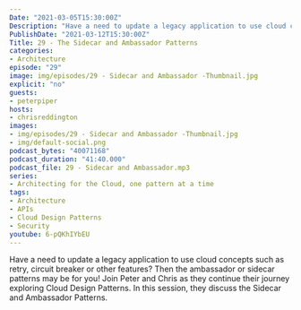```yaml
---
Date: "2021-03-05T15:30:00Z"
Description: "Have a need to update a legacy application to use cloud concepts such as retry, circuit breaker or other features? Then the ambassador or sidecar patterns may be for you! Join Peter and Chris as they continue their journey exploring Cloud Design Patterns. In this session, they discuss the Sidecar and Ambassador Patterns."
PublishDate: "2021-03-12T15:30:00Z"
Title: 29 - The Sidecar and Ambassador Patterns
categories:
- Architecture
episode: "29"
image: img/episodes/29 - Sidecar and Ambassador -Thumbnail.jpg
explicit: "no"
guests:
- peterpiper
hosts:
- chrisreddington
images:
- img/episodes/29 - Sidecar and Ambassador -Thumbnail.jpg
- img/default-social.png
podcast_bytes: "40071168"
podcast_duration: "41:40.000"
podcast_file: 29 - Sidecar and Ambassador.mp3
series:
- Architecting for the Cloud, one pattern at a time
tags:
- Architecture
- APIs
- Cloud Design Patterns
- Security
youtube: 6-pQKhIYbEU
---
```

Have a need to update a legacy application to use cloud concepts such as retry, circuit breaker or other features? Then the ambassador or sidecar patterns may be for you! Join Peter and Chris as they continue their journey exploring Cloud Design Patterns. In this session, they discuss the Sidecar and Ambassador Patterns.